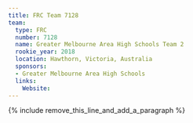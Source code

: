 ```yaml
---
title: FRC Team 7128
team:
  type: FRC
  number: 7128
  name: Greater Melbourne Area High Schools Team 2
  rookie_year: 2018
  location: Hawthorn, Victoria, Australia
  sponsors:
  - Greater Melbourne Area High Schools
  links:
    Website:
---
```


{% include remove_this_line_and_add_a_paragraph %}